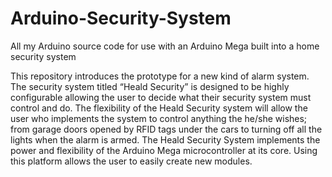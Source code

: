 Arduino-Security-System
=======================

All my Arduino source code for use with an Arduino Mega built into a home security system

This repository introduces the prototype for a new kind of alarm system. The security system titled “Heald Security” is designed to be highly configurable allowing the user to decide what their security system must control and do. The flexibility of the Heald Security system will allow the user who implements the system to control anything the he/she wishes; from garage doors opened by RFID  tags under the cars to turning off all the lights when the alarm is armed.
The Heald Security System implements the power and flexibility of the Arduino  Mega microcontroller at its core. Using this platform allows the user to easily create new modules.
